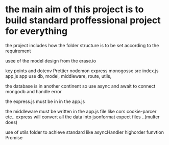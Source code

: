 # the main aim of this project is to build standard proffessional project for everything

the project includes how the folder structure is to be set according to the requirement 

usee of the model design from the erase.io

key points and dotenv Prettier nodemon express monogosse src index.js app.js app use 
db, model, middleware, route, utils,  

the database is in another continent so use async and await to connect mongodb and handle error 

the express.js must be in in the app.js 

the middleware must be written in the app.js file like cors cookie-parcer etc..
express will convert all the data into jsonformat expect files   ..(multer does)

use of utils folder to achieve standard like asyncHandler highorder funvtion Promise

